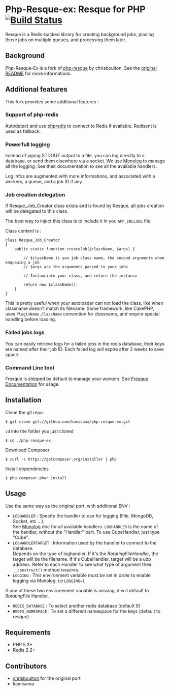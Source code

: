 Php-Resque-ex: Resque for PHP [![Build Status](https://secure.travis-ci.org/kamisama/php-resque-ex.png)](http://travis-ci.org/kamisama/php-resque-ex)
===========================================

Resque is a Redis-backed library for creating background jobs, placing
those jobs on multiple queues, and processing them later.

## Background ##

Php-Resque-Ex is a fork of [php-resque](https://github.com/chrisboulton/php-resque) by chrisboulton. See the [original README](https://github.com/chrisboulton/php-resque/blob/master/README.md) for more informations.

## Additional features ##

This fork provides some additional features :

### Support of php-redis

Autodetect and use [phpredis](https://github.com/nicolasff/phpredis) to connect to Redis if available. Redisent is used as fallback.

### Powerfull logging

Instead of piping STDOUT output to a file, you can log directly to a database, or send them elsewhere via a socket. We use [Monolog](https://github.com/Seldaek/monolog) to manage all the logging. See their documentation to see all the available handlers.

Log infos are augmented with more informations, and associated with a workers, a queue, and a job ID if any.

### Job creation delegation

If Resque_Job_Creator class exists and is found by Resque, all jobs creation will be delegated to this class.

The best way to inject this class is to include it in you `APP_INCLUDE` file.

Class content is :

	class Resque_Job_Creator
	{
		public static function createJob($className, $args) {
			
			// $className is you job class name, the second arguments when enqueuing a job
			// $args are the arguments passed to your jobs
			
			// Instanciate your class, and return the instance
			
			return new $className();
		}
	}
	
This is pretty useful when your autoloader can not load the class, like when classname doesn't match its filename. Some framework, like CakePHP, uses `PluginName.ClassName` convention for classname, and require special handling before loading.

### Failed jobs logs

You can easily retrieve logs for a failed jobs in the redis database, their keys are named after their job ID. Each failed log will expire after 2 weeks to save space.

### Command Line tool

Fresque is shipped by default to manage your workers. See [Fresque Documentation](https://github.com/kamisama/Fresque) for usage.

## Installation

Clone the git repo

	$ git clone git://github.com/kamisama/php-resque-ex.git
	
 `cd` into the folder you just cloned

	$ cd ./php-resque-ex
	
Download Composer

	$ curl -s https://getcomposer.org/installer | php
	
Install dependencies

	$ php composer.phar install
	
## Usage

Use the same way as the original port, with additional ENV :

* `LOGHANDLER` : Specify the handler to use for logging (File, MongoDB, Socket, etc …).  
 See [Monolog](https://github.com/Seldaek/monolog#handlers) doc for all available handlers.
`LOGHANDLER` is the name of the handler, without the "Handler" part. To use CubeHandler, just type "Cube".
* `LOGHANDLERTARGET` : Information used by the handler to connect to the database.  
Depends on the type of loghandler. If it's the *RotatingFileHandler*, the target will be the filename. If it's CubeHandler, target will be a udp address. Refer to each Handler to see what type of argument their `__construct()` method requires.
* `LOGGING` : This environment variable must be set in order to enable logging via Monolog. i.e `LOGGING=1`

If one of these two environement variable is missing, it will default to *RotatingFile* Handler.

* `REDIS_DATABASE` : To select another redis database (default 0)
* `REDIS_NAMESPACE` : To set a different namespace for the keys (default to *resque*)

## Requirements ##

* PHP 5.3+
* Redis 2.2+

## Contributors ##

* [chrisboulton](https://github.com/chrisboulton/php-resque) for the original port
* kamisama
